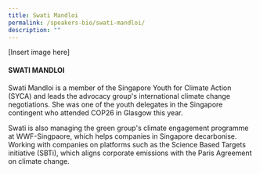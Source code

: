```yaml
---
title: Swati Mandloi
permalink: /speakers-bio/swati-mandloi/
description: ""
---
```



[Insert image here] 

#### SWATI MANDLOI

Swati Mandloi is a member of the Singapore Youth for Climate Action (SYCA) and leads the advocacy group's international climate change negotiations. She was one of the youth delegates in the Singapore contingent who attended COP26 in Glasgow this year.  
  
Swati is also managing the green group's climate engagement programme at WWF-Singpaore, which helps companies in Singapore decarbonise. Working with companies on platforms such as the Science Based Targets initiative (SBTi), which aligns corporate emissions with the Paris Agreement on climate change.